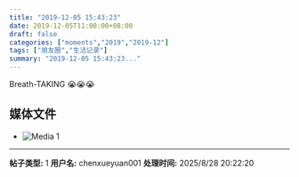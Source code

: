 ```yaml
---
title: "2019-12-05 15:43:23"
date: 2019-12-05T11:00:00+08:00
draft: false
categories: ["moments","2019","2019-12"]
tags: ["朋友圈","生活记录"]
summary: "2019-12-05 15:43:23..."
---
```


Breath-TAKING 😭😭😭

## 媒体文件

- ![Media 1](/Moments/photos/2019-12-05/201912051543230.jpg)

---

**帖子类型:** 1
**用户名:** chenxueyuan001
**处理时间:** 2025/8/28 20:22:20